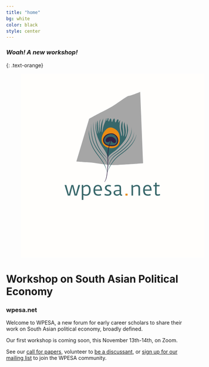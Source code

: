 ```yaml
---
title: "home"
bg: white
color: black
style: center
---
```


### *Woah! A new workshop!*
{: .text-orange}

<figure>
  <a>
   <img src="img/wpesa_logo.png" style="max-width: 500px;"
      alt="WPESA logo" />
   </a>
</figure>

# Workshop on South Asian Political Economy
### wpesa.net

Welcome to WPESA, a new forum for early career scholars to share their work on South Asian political economy, broadly defined.

Our first workshop is coming soon, this November 13th-14th, on Zoom.

See our [call for papers](), volunteer to [be a discussant](), or [sign up for our mailing list]() to join the WPESA community. 
